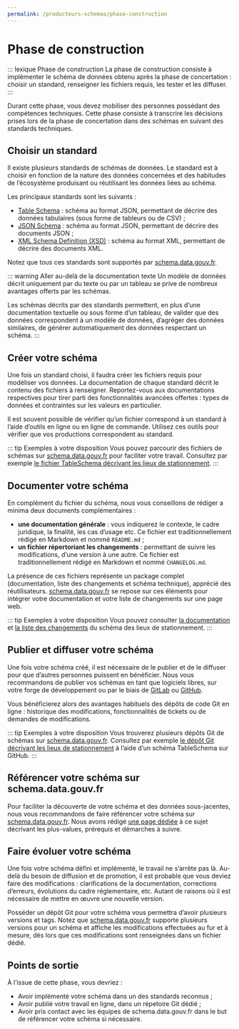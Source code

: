 ```yaml
---
permalink: /producteurs-schemas/phase-construction
---
```


# Phase de construction

::: lexique Phase de construction
La phase de construction consiste à implémenter le schéma de données obtenu après la phase de concertation : choisir un standard, renseigner les fichiers requis, les tester et les diffuser.
:::

Durant cette phase, vous devez mobiliser des personnes possédant des compétences techniques. Cette phase consiste à transcrire les décisions prises lors de la phase de concertation dans des schémas en suivant des standards techniques.

## Choisir un standard

Il existe plusieurs standards de schémas de données. Le standard est à choisir en fonction de la nature des données concernées et des habitudes de l’écosystème produisant ou réutilisant les données liées au schéma.

Les principaux standards sont les suivants :

- [Table Schema](https://frictionlessdata.io/specs/table-schema/) : schéma au format JSON, permettant de décrire des données tabulaires (sous forme de tableurs ou de CSV) ;
- [JSON Schema](https://json-schema.org) : schéma au format JSON, permettant de décrire des documents JSON ;
- [XML Schema Definition (XSD)](https://www.w3.org/TR/xmlschema11-1/) : schéma au format XML, permettant de décrire des documents XML.

Notez que tous ces standards sont supportés par [schema.data.gouv.fr](https://schema.data.gouv.fr).

::: warning Aller au-delà de la documentation texte
Un modèle de données décrit uniquement par du texte ou par un tableau se prive de nombreux avantages offerts par les schémas.

Les schémas décrits par des standards permettent, en plus d’une documentation textuelle ou sous forme d’un tableau, de valider que des données correspondent à un modèle de données, d’agréger des données similaires, de générer automatiquement des données respectant un schéma.
:::

## Créer votre schéma

Une fois un standard choisi, il faudra créer les fichiers requis pour modéliser vos données. La documentation de chaque standard décrit le contenu des fichiers à renseigner. Reportez-vous aux documentations respectives pour tirer parti des fonctionnalités avancées offertes : types de données et contraintes sur les valeurs en particulier.

Il est souvent possible de vérifier qu’un fichier correspond à un standard à l’aide d’outils en ligne ou en ligne de commande. Utilisez ces outils pour vérifier que vos productions correspondent au standard.

::: tip Exemples à votre disposition
Vous pouvez parcourir des fichiers de schémas sur [schema.data.gouv.fr](https://schema.data.gouv.fr) pour faciliter votre travail. Consultez par exemple [le fichier TableSchema décrivant les lieux de stationnement](https://schema.data.gouv.fr/schemas/etalab/schema-stationnement/latest/schema.json).
:::

## Documenter votre schéma

En complément du fichier du schéma, nous vous conseillons de rédiger a minima deux documents complémentaires :

- **une documentation générale** : vous indiquerez le contexte, le cadre juridique, la finalité, les cas d’usage etc. Ce fichier est traditionnellement rédigé en Markdown et nommé `README.md` ;
- **un fichier répertoriant les changements** : permettant de suivre les modifications, d’une version à une autre. Ce fichier est traditionnellement rédigé en Markdown et nommé `CHANGELOG.md`.

La présence de ces fichiers représente un package complet (documentation, liste des changements et schéma technique), apprécié des réutilisateurs. [schema.data.gouv.fr](https://schema.data.gouv.fr) se repose sur ces éléments pour intégrer votre documentation et votre liste de changements sur une page web.

::: tip Exemples à votre disposition
Vous pouvez consulter [la documentation](https://github.com/etalab/schema-stationnement/blob/master/README.md) et [la liste des changements](https://github.com/etalab/schema-stationnement/blob/master/CHANGELOG.md) du schéma des lieux de stationnement.
:::


## Publier et diffuser votre schéma

Une fois votre schéma créé, il est nécessaire de le publier et de le diffuser pour que d’autres personnes puissent en bénéficier. Nous vous recommandons de publier vos schémas en tant que logiciels libres, sur votre forge de développement ou par le biais de [GitLab](https://about.gitlab.com) ou [GitHub](https://github.com).

Vous bénéficierez alors des avantages habituels des dépôts de code Git en ligne : historique des modifications, fonctionnalités de tickets ou de demandes de modifications.

::: tip Exemples à votre disposition
Vous trouverez plusieurs dépôts Git de schémas sur [schema.data.gouv.fr](https://schema.data.gouv.fr). Consultez par exemple [le dépôt Git décrivant les lieux de stationnement](https://github.com/etalab/schema-stationnement) à l’aide d’un schéma TableSchema sur GitHub.
:::

## Référencer votre schéma sur schema.data.gouv.fr

Pour faciliter la découverte de votre schéma et des données sous-jacentes, nous vous recommandons de faire référencer votre schéma sur [schema.data.gouv.fr](https://schema.data.gouv.fr). Nous avons rédigé [une page dédiée](4-integration-schema-datagouv.md) à ce sujet décrivant les plus-values, prérequis et démarches à suivre.

## Faire évoluer votre schéma

Une fois votre schéma défini et implémenté, le travail ne s’arrête pas là. Au-delà du besoin de diffusion et de promotion, il est probable que vous deviez faire des modifications : clarifications de la documentation, corrections d’erreurs, évolutions du cadre réglementaire, etc. Autant de raisons où il est nécessaire de mettre en œuvre une nouvelle version.

Posséder un dépôt Git pour votre schéma vous permettra d’avoir plusieurs versions et tags. Notez que [schema.data.gouv.fr](https://schema.data.gouv.fr) supporte plusieurs versions pour un schéma et affiche les modifications effectuées au fur et à mesure, dès lors que ces modifications sont renseignées dans un fichier dédié.

## Points de sortie
À l’issue de cette phase, vous devriez :

- Avoir implémenté votre schéma dans un des standards reconnus ;
- Avoir publié votre travail en ligne, dans un répetoire Git dédié ;
- Avoir pris contact avec les équipes de schema.data.gouv.fr dans le but de référencer votre schéma si nécessaire.
